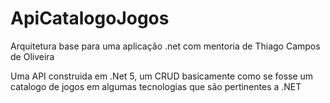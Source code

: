 # ApiCatalogoJogos
Arquitetura base para uma aplicação .net com mentoria de Thiago Campos de Oliveira

Uma API construida em .Net 5, um CRUD basicamente como se fosse um catalogo de jogos em algumas tecnologias que são pertinentes a .NET

